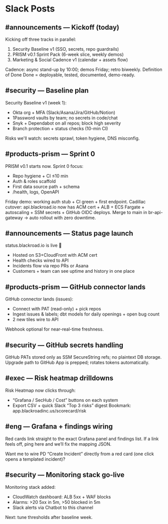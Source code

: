 # Slack Posts

## #announcements — Kickoff (today)

Kicking off three tracks in parallel:
1) Security Baseline v1 (SSO, secrets, repo guardrails)
2) PRISM v0.1 Sprint Pack (6-week slice, weekly demos)
3) Marketing & Social Cadence v1 (calendar + assets flow)

Cadence: async stand-up by 10:00; demos Friday; retro biweekly.
Definition of Done Done = deployable, tested, documented, demo-ready.

## #security — Baseline plan

Security Baseline v1 (week 1):
- Okta org + MFA (Slack/Asana/Jira/GitHub/Notion)
- 1Password vaults by team; no secrets in code/chat
- Snyk + Dependabot on all repos; block high severity
- Branch protection + status checks (10-min CI)

Risks we'll watch: secrets sprawl, token hygiene, DNS misconfig.

## #products-prism — Sprint 0

PRISM v0.1 starts now. Sprint 0 focus:
- Repo hygiene + CI ≤10 min
- Auth & roles scaffold
- First data source path + schema
- /health, logs, OpenAPI

Friday demo: working auth stub + CI green + first endpoint.
Cadillac cutover: api.blackroad.io now has ACM cert + ALB + ECS Fargate + autoscaling + SSM secrets + GitHub OIDC deploys. Merge to main in br-api-gateway → auto rollout with zero downtime.

## #announcements — Status page launch

status.blackroad.io is live 🎉
- Hosted on S3+CloudFront with ACM cert
- Health checks wired to API
- Incidents flow via repo PRs or Asana
- Customers + team can see uptime and history in one place

## #products-prism — GitHub connector lands

GitHub connector lands (issues):
- Connect with PAT (read-only) + pick repos
- Ingest issues & labels; dbt models for daily openings + open bug count
- 2 new tiles wire to API

Webhook optional for near-real-time freshness.

## #security — GitHub secrets handling

GitHub PATs stored only as SSM SecureString refs; no plaintext DB storage.
Upgrade path to GitHub App is prepped; rotates tokens automatically.

## #exec — Risk heatmap drilldowns

Risk Heatmap now clicks through:
- “Grafana / SecHub / Cost” buttons on each system
- Export CSV + quick Slack “Top 3 risks” digest
Bookmark: app.blackroadinc.us/scorecard/risk

## #eng — Grafana + findings wiring

Red cards link straight to the exact Grafana panel and findings list.
If a link feels off, ping here and we’ll fix the mapping JSON.

Want me to wire PD “Create Incident” directly from a red card (one click opens a templated incident)?
## #security — Monitoring stack go-live

Monitoring stack added:
- CloudWatch dashboard: ALB 5xx + WAF blocks
- Alarms: >20 5xx in 5m, >50 blocked in 5m
- Slack alerts via Chatbot to this channel

Next: tune thresholds after baseline week.
